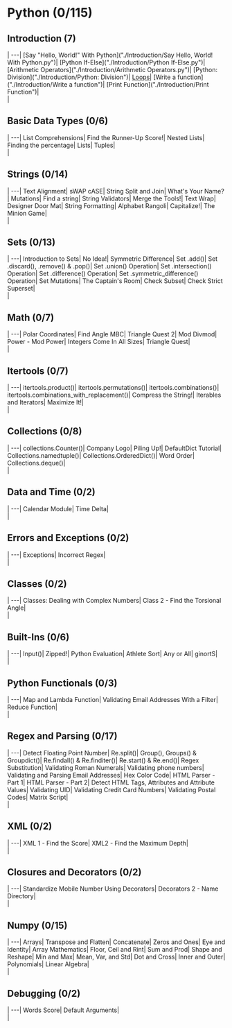 # Python (0/115)

## Introduction (7)
 |
---|
[Say "Hello, World!" With Python]("./Introduction/Say Hello, World! With Python.py")|
[Python If-Else]("./Introduction/Python If-Else.py")|
[Arithmetic Operators]("./Introduction/Arithmetic Operators.py")|
[Python: Division]("./Introduction/Python: Division")|
[Loops]("./Introduction/Loops")|
[Write a function]("./Introduction/Write a function")|
[Print Function]("./Introduction/Print Function")|
<img width=700/>|

## Basic Data Types (0/6)
 |
---|
List Comprehensions|
Find the Runner-Up Score!|
Nested Lists|
Finding the percentage|
Lists|
Tuples|
<img width=700/>|
## Strings (0/14)
 |
---|
Text Alignment|
sWAP cASE|
String Split and Join|
What's Your Name?|
Mutations|
Find a string|
String Validators|
Merge the Tools!|
Text Wrap|
Designer Door Mat|
String Formatting|
Alphabet Rangoli|
Capitalize!|
The Minion Game|
<img width=700/>|

## Sets (0/13)
 |
---|
Introduction to Sets|
No Idea!|
Symmetric Difference|
Set .add()|
Set .discard(), .remove() & .pop()|
Set .union() Operation|
Set .intersection() Operation|
Set .difference() Operation|
Set .symmetric_difference() Operation|
Set Mutations|
The Captain's Room|
Check Subset|
Check Strict Superset|
<img width=700/>|

## Math (0/7)
 |
---|
Polar Coordinates|
Find Angle MBC|
Triangle Quest 2|
Mod Divmod|
Power - Mod Power|
Integers Come In All Sizes|
Triangle Quest|
<img width=700/>|

## Itertools (0/7)
 |
---|
itertools.product()|
itertools.permutations()|
itertools.combinations()|
itertools.combinations_with_replacement()|
Compress the String!|
Iterables and Iterators|
Maximize It!|
<img width=700/>|

## Collections (0/8)
 |
---|
collections.Counter()|
Company Logo|
Piling Up!|
DefaultDict Tutorial|
Collections.namedtuple()|
Collections.OrderedDict()|
Word Order|
Collections.deque()|
<img width=700/>|

## Data and Time (0/2)
 |
---|
Calendar Module|
Time Delta|
<img width=700/>|

## Errors and Exceptions (0/2)
 |
---|
Exceptions|
Incorrect Regex|
<img width=700/>|

## Classes (0/2)
 |
---|
Classes: Dealing with Complex Numbers|
Class 2 - Find the Torsional Angle|
<img width=700/>|

## Built-Ins (0/6)
 |
---|
Input()|
Zipped!|
Python Evaluation|
Athlete Sort|
Any or All|
ginortS|
<img width=700/>|

## Python Functionals (0/3)
 |
---|
Map and Lambda Function|
Validating Email Addresses With a Filter|
Reduce Function|
<img width=700/>|

## Regex and Parsing (0/17)
 |
---|
Detect Floating Point Number|
Re.split()|
Group(), Groups() & Groupdict()|
Re.findall() & Re.finditer()|
Re.start() & Re.end()|
Regex Substitution|
Validating Roman Numerals|
Validating phone numbers|
Validating and Parsing Email Addresses|
Hex Color Code|
HTML Parser - Part 1|
HTML Parser - Part 2|
Detect HTML Tags, Attributes and Attribute Values|
Validating UID|
Validating Credit Card Numbers|
Validating Postal Codes|
Matrix Script|
<img width=700/>|

## XML (0/2)
 |
---|
XML 1 - Find the Score|
XML2 - Find the Maximum Depth|
<img width=700/>|

## Closures and Decorators (0/2)
 |
---|
Standardize Mobile Number Using Decorators|
Decorators 2 - Name Directory|
<img width=700/>|

## Numpy (0/15)
 |
---|
Arrays|
Transpose and Flatten|
Concatenate|
Zeros and Ones|
Eye and Identity|
Array Mathematics|
Floor, Ceil and Rint|
Sum and Prod|
Shape and Reshape|
Min and Max|
Mean, Var, and Std|
Dot and Cross|
Inner and Outer|
Polynomials|
Linear Algebra|
<img width=700/>|

## Debugging (0/2)
 |
---|
Words Score|
Default Arguments|
<img width=700/>|



